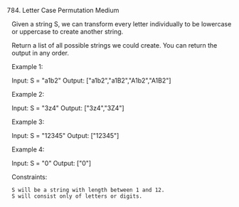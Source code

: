 784. Letter Case Permutation
Medium

Given a string S, we can transform every letter individually to be lowercase or uppercase to create another string.

Return a list of all possible strings we could create. You can return the output in any order.

 

Example 1:

Input: S = "a1b2"
Output: ["a1b2","a1B2","A1b2","A1B2"]

Example 2:

Input: S = "3z4"
Output: ["3z4","3Z4"]

Example 3:

Input: S = "12345"
Output: ["12345"]

Example 4:

Input: S = "0"
Output: ["0"]

 

Constraints:

    S will be a string with length between 1 and 12.
    S will consist only of letters or digits.


